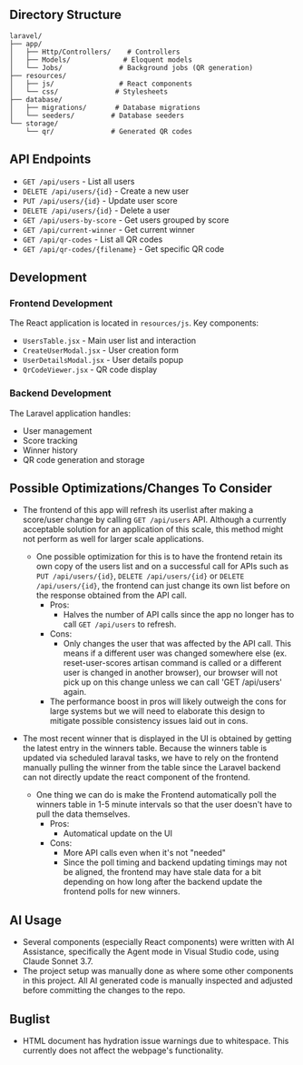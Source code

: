 ## Directory Structure

```
laravel/
├── app/
│   ├── Http/Controllers/    # Controllers
│   ├── Models/             # Eloquent models
│   └── Jobs/              # Background jobs (QR generation)
├── resources/
│   ├── js/                # React components
│   └── css/              # Stylesheets
├── database/
│   ├── migrations/       # Database migrations
│   └── seeders/         # Database seeders
└── storage/
    └── qr/              # Generated QR codes
```

## API Endpoints

- `GET /api/users` - List all users
- `DELETE /api/users/{id}` - Create a new user
- `PUT /api/users/{id}` - Update user score
- `DELETE /api/users/{id}` - Delete a user
- `GET /api/users-by-score` - Get users grouped by score
- `GET /api/current-winner` - Get current winner
- `GET /api/qr-codes` - List all QR codes
- `GET /api/qr-codes/{filename}` - Get specific QR code

## Development

### Frontend Development
The React application is located in `resources/js`. Key components:
- `UsersTable.jsx` - Main user list and interaction
- `CreateUserModal.jsx` - User creation form
- `UserDetailsModal.jsx` - User details popup
- `QrCodeViewer.jsx` - QR code display

### Backend Development
The Laravel application handles:
- User management
- Score tracking
- Winner history
- QR code generation and storage

## Possible Optimizations/Changes To Consider
- The frontend of this app will refresh its userlist after making a score/user change by calling `GET /api/users` API. Although a currently acceptable solution for an application of this scale, this method might not perform as well for larger scale applications.

    - One possible optimization for this is to have the frontend retain its own copy of the users list and on a successful call for APIs such as `PUT /api/users/{id}`, `DELETE /api/users/{id}` or `DELETE /api/users/{id}`, the frontend can just change its own list before on the response obtained from the API call.
        - Pros:
            - Halves the number of API calls since the app no longer has to call `GET /api/users` to refresh.
        - Cons:
            - Only changes the user that was affected by the API call. This means if a different user was changed somewhere else (ex. reset-user-scores artisan command is called or a different user is changed in another browser), our browser will not pick up on this change unless we can call 'GET /api/users' again.
        - The performance boost in pros will likely outweigh the cons for large systems but we will need to elaborate this design to mitigate possible consistency issues laid out in cons.

- The most recent winner that is displayed in the UI is obtained by getting the latest entry in the winners table. Because the winners table is updated via scheduled laraval tasks, we have to rely on the frontend manually pulling the winner from the table since the Laravel backend can not directly update the react component of the frontend.
    - One thing we can do is make the Frontend automatically poll the winners table in 1-5 minute intervals so that the user doesn't have to pull the data themselves.
        - Pros:
            - Automatical update on the UI
        - Cons:
            - More API calls even when it's not "needed"
            - Since the poll timing and backend updating timings may not be aligned, the frontend may have stale data for a bit depending on how long after the backend update the frontend polls for new winners.

## AI Usage
- Several components (especially React components) were written with AI Assistance, specifically the Agent mode in Visual Studio code, using Claude Sonnet 3.7.
- The project setup was manually done as where some other components in this project. All AI generated code is manually inspected and adjusted before committing the changes to the repo.

## Buglist
- HTML document has hydration issue warnings due to whitespace. This currently does not affect the webpage's functionality.